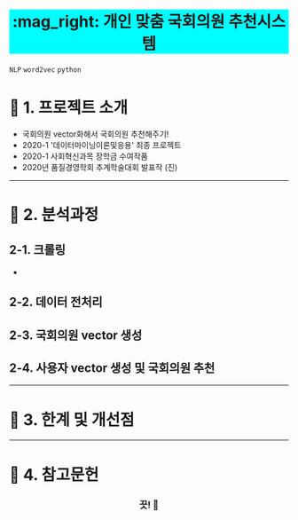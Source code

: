 <h1 align="center" style="background-color:#00FEFE"><strong>:mag_right: 개인 맞춤 국회의원 추천시스템</strong></h3>


`NLP` `word2vec` `python`

# 🚦 1. 프로젝트 소개
- 국회의원 vector화해서 국회의원 추천해주기!
- 2020-1 '데이터마이닝이론및응용' 최종 프로젝트
- 2020-1 사회혁신과목 장학금 수여작품
- 2020년 품질경영학회 추계학술대회 발표작 (진)

---

# 🚦 2. 분석과정
## 2-1. 크롤링
- 
## 2-2. 데이터 전처리

## 2-3. 국회의원 vector 생성

## 2-4. 사용자 vector 생성 및 국회의원 추천



---

# 🚦 3. 한계 및 개선점


---


# 🚦 4. 참고문헌

<h3 align="center"><strong>끗! 🙌</strong></h3>
